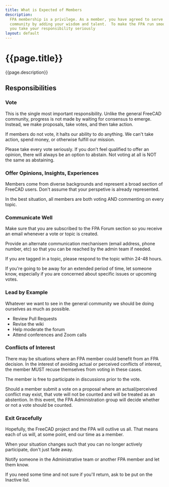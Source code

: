 ```yaml
---
title: What is Expected of Members
description:
  FPA membership is a privilege. As a member, you have agreed to serve the FreeCAD
  community by adding your wisdom and talent.  To make the FPA run smoothly, we ask that
  you take your responsibility seriously
layout: default
---
```


# {{page.title}}

{{page.description}}

## Responsibilities

### Vote

This is the single most important responsibility.  Unlike the general FreeCAD community, progress is not made by waiting for consensus to emerge.  Instead, we make proposals, take votes, and then take action.

If members do not vote, it halts our ability to do anything.  We can't take action, spend money, or otherwise fulfill our mission.

Please take every vote seriously. If you don't feel qualified to offer an opinion, there will always be an option to abstain.  Not voting at all is NOT the same as abstaining.


### Offer Opinions, Insights, Experiences

Members come from diverse backgrounds and represent a broad section of FreeCAD users. Don't assume that your perspetive is already represented.

In the best situation, all members are both voting AND commenting on every topic.

### Communicate Well

Make sure that you are subscribed to the FPA Forum section so you receive an email
whenever a vote or topic is created.

Provide an alternate communication mechanisem (email address, phone number, etc) so that you can be reached by the admin team if needed.

If you are tagged in a topic, please respond to the topic within 24-48 hours.

If you're going to be away for an extended period of time, let someone know, especially if you are concerned about specific issues or upcoming votes.


### Lead by Example

Whatever we want to see in the general community we should be doing ourselves as much as possible.

- Review Pull Requests
- Revise the wiki
- Help moderate the forum
- Attend conferences and Zoom calls


### Conflicts of Interest

There may be situations where an FPA member could benefit from an FPA decision. In the interest of avoiding actual or perceived conflicts of interest, the member MUST recuse themselves from voting in these cases.

The member is free to participate in discussions prior to the vote.

Should a member submit a vote on a proposal where an actual/perceived conflict may exist, that vote will not be counted and will be treated as an abstention. In this event, the FPA Administration group will decide whether or not a vote should be counted.

### Exit Gracefully

Hopefully, the FreeCAD project and the FPA will outlive us all.  That means each of us will, at some point, end our time as a member.

When your situation changes such that you can no longer actively participate, don't just fade away.

Notify someone in the Administrative team or another FPA member and let them know.

If you need some time and not sure if you'll return, ask to be put on the Inactive list.
